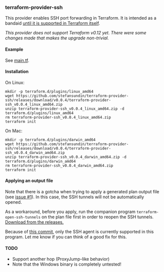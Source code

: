 

### terraform-provider-ssh

This provider enables SSH port forwarding in Terraform. It is intended as a
bandaid [until it is supported in Terraform itself](https://github.com/hashicorp/terraform/issues/8367).

*This provider does not support Terraform v0.12 yet. There were some changes made that makes the upgrade non-trivial.*

#### Example

See [main.tf](main.tf).

#### Installation

On Linux:

```shell
mkdir -p terraform.d/plugins/linux_amd64
wget https://github.com/stefansundin/terraform-provider-ssh/releases/download/v0.0.4/terraform-provider-ssh_v0.0.4_linux_amd64.zip
unzip terraform-provider-ssh_v0.0.4_linux_amd64.zip -d terraform.d/plugins/linux_amd64
rm terraform-provider-ssh_v0.0.4_linux_amd64.zip
terraform init
```

On Mac:

```shell
mkdir -p terraform.d/plugins/darwin_amd64
wget https://github.com/stefansundin/terraform-provider-ssh/releases/download/v0.0.4/terraform-provider-ssh_v0.0.4_darwin_amd64.zip
unzip terraform-provider-ssh_v0.0.4_darwin_amd64.zip -d terraform.d/plugins/darwin_amd64
rm terraform-provider-ssh_v0.0.4_darwin_amd64.zip
terraform init
```

#### Applying an output file

Note that there is a gotcha when trying to apply a generated plan output file (see [issue #1](https://github.com/stefansundin/terraform-provider-ssh/issues/1)). In this case, the SSH tunnels will not be automatically opened.

As a workaround, before you apply, run the companion program `terraform-open-ssh-tunnels` on the plan file first in order to reopen the SSH tunnels. [Download from the releases.](https://github.com/stefansundin/terraform-provider-ssh/releases/latest)

Because of [this commit](https://github.com/stefansundin/terraform-provider-ssh/commit/37fa9835b75fde095c863fca89e2f28a0169919d), only the SSH agent is currently supported in this program. Let me know if you can think of a good fix for this.

#### TODO

- Support another hop (ProxyJump-like behavior)
- Note that the Windows binary is completely untested!



